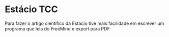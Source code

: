 # Estácio TCC
Para fazer o artigo cientifico da Estácio tive mais facilidade em escrever um programa que leia do FreeMind e export para PDF
